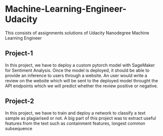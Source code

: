 # Machine-Learning-Engineer-Udacity
This consists of assignments solutions of Udacity Nanodegree Machine Learning Engineer

## Project-1
In this project, we have to deploy a custom pytorch model with SageMaker for Sentiment Analysis. Once the model is 
deployed, it should be able to provide an inference to users through a website. An user would write a review on the
website which will be sent to the deployed model throught the API endpoints which we will predict whether the review
positive or negative. 

## Project-2
In this project, we have to train and deploy a network to classify a text sample as plagiarised or not. A big part
of this project was to extract useful features from the text such as containment features, longest common subsequence
